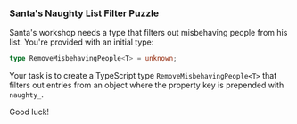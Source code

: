 ### Santa's Naughty List Filter Puzzle

Santa's workshop needs a type that filters out misbehaving people from his list. You're provided with an initial type:

```typescript
type RemoveMisbehavingPeople<T> = unknown;
```

Your task is to create a TypeScript type `RemoveMisbehavingPeople<T>` that filters out entries from an object where the property key is prepended with `naughty_`. 

Good luck!
